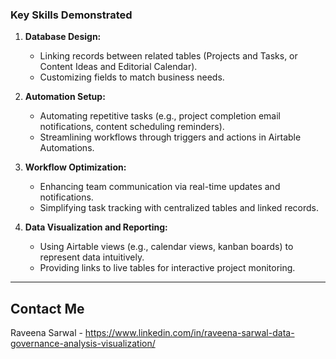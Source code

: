 ### **Key Skills Demonstrated**
1. **Database Design:**
   - Linking records between related tables (Projects and Tasks, or Content Ideas and Editorial Calendar).
   - Customizing fields to match business needs.

2. **Automation Setup:**
   - Automating repetitive tasks (e.g., project completion email notifications, content scheduling reminders).
   - Streamlining workflows through triggers and actions in Airtable Automations.

3. **Workflow Optimization:**
   - Enhancing team communication via real-time updates and notifications.
   - Simplifying task tracking with centralized tables and linked records.

4. **Data Visualization and Reporting:**
   - Using Airtable views (e.g., calendar views, kanban boards) to represent data intuitively.
   - Providing links to live tables for interactive project monitoring.

---

## Contact Me
Raveena Sarwal - https://www.linkedin.com/in/raveena-sarwal-data-governance-analysis-visualization/

